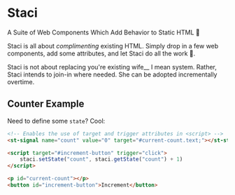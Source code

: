 # Staci
A Suite of Web Components Which Add Behavior to Static HTML 💄

Staci is all about *complimenting* existing HTML. Simply drop in a few web components, add some attributes, and let Staci do all the work 🤤.

Staci is not about replacing you're existing wife__ I mean system. Rather, Staci intends to join-in where needed. She can be adopted incrementally overtime.

## Counter Example
Need to define some `state`? Cool:
```html
<!-- Enables the use of target and trigger attributes in <script> -->
<st-signal name="count" value="0" target="#current-count.text;"></st-state>

<script target="#increment-button" trigger="click">
    staci.setState("count", staci.getState("count") + 1)
</script>

<p id="current-count"></p>
<button id="increment-button">Increment</button>
```
